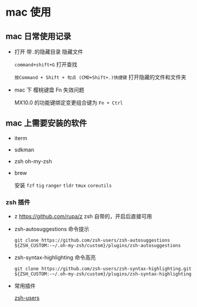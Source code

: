 # mac 使用

## mac 日常使用记录

- 打开 带`.`的隐藏目录 隐藏文件

  `command+shift+G` 打开查找

  `按Command + Shift + 句点 (CMD+Shift+.)快捷键` 打开隐藏的文件和文件夹

- mac 下 樱桃键盘 Fn 失效问题

  MX10.0 的功能键绑定变更组合键为 `Fn + Ctrl`

## mac 上需要安装的软件

- iterm

- sdkman

- zsh oh-my-zsh

- brew

  安装 `fzf` `tig` `ranger` `tldr` `tmux` `coreutils`

### zsh 插件

- z https://github.com/rupa/z zsh 自带的，开启后直接可用

- zsh-autosuggestions 命令提示

  `git clone https://github.com/zsh-users/zsh-autosuggestions ${ZSH_CUSTOM:-~/.oh-my-zsh/custom}/plugins/zsh-autosuggestions`

- zsh-syntax-highlighting 命令高亮

  `git clone https://github.com/zsh-users/zsh-syntax-highlighting.git ${ZSH_CUSTOM:-~/.oh-my-zsh/custom}/plugins/zsh-syntax-highlighting`

- 常用插件

  [zsh-users](https://github.com/zsh-users)
